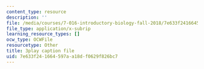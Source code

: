 ```yaml
---
content_type: resource
description: ''
file: /media/courses/7-016-introductory-biology-fall-2018/7e633f241664597aa18df0629f826bc7_aKTOS0Nrlug.vtt
file_type: application/x-subrip
learning_resource_types: []
ocw_type: OCWFile
resourcetype: Other
title: 3play caption file
uid: 7e633f24-1664-597a-a18d-f0629f826bc7
---
```

